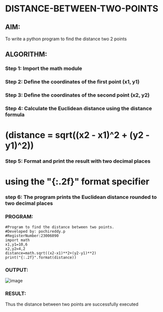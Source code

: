 # DISTANCE-BETWEEN-TWO-POINTS

## AIM:
To write a python program to find the distance two 2 points
## ALGORITHM:
### Step 1: Import the math module
### Step 2: Define the coordinates of the first point (x1, y1)
### Step 3: Define the coordinates of the second point (x2, y2)
### Step 4: Calculate the Euclidean distance using the distance formula
#        (distance = sqrt((x2 - x1)^2 + (y2 - y1)^2))
### Step 5: Format and print the result with two decimal places
#         using the "{:.2f}" format specifier
### step 6:  The program prints the Euclidean distance rounded to two decimal places
### PROGRAM:
  ```
#Program to find the distance between two points.
#Developed by: pochireddy.p
#RegisterNumber:23006090
import math
x1,y1=10,6
x2,y2=4,2
distance=math.sqrt((x2-x1)**2+(y2-y1)**2)
print("{:.2f}".format(distance))
```




### OUTPUT:

![image](https://github.com/pochireddyp/DISTANCE-BETWEEN-TWO-POINTS/assets/150232043/1a616e9f-2f6e-4d3d-8ef8-38348675139b)





### RESULT:
Thus the distance between two points are successfully executed
